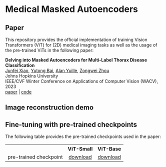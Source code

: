 # Medical Masked Autoencoders

## Paper
This repository provides the official implementation of training Vision Transformers (ViT) for (2D) medical imaging tasks as well as the usage of the pre-trained ViTs in the following paper:

<b>Delving into Masked Autoencoders for Multi-Label Thorax Disease Classification</b> <br/>
[Junfei Xiao](https://lambert-x.github.io/), [Yutong Bai](https://scholar.google.com/citations?user=N1-l4GsAAAAJ&hl=en), [Alan Yuille](https://scholar.google.com/citations?user=FJ-huxgAAAAJ&hl=en&oi=ao), [Zongwei Zhou](https://www.zongweiz.com/) <br/>
Johns Hopkins University <br/>
IEEE/CVF Winter Conference on Applications of Computer Vision (WACV), 2023 <br/>
[paper]() | [code]()

## Image reconstruction demo

## Fine-tuning with pre-trained checkpoints

The following table provides the pre-trained checkpoints used in the paper:
<table><tbody>
<!-- START TABLE -->
<!-- TABLE HEADER -->
<th valign="bottom"></th>
<th valign="bottom">ViT-Small</th>
<th valign="bottom">ViT-Base</th>
<!-- TABLE BODY -->
<tr><td align="left">pre-trained checkpoint</td>
<td align="center"><a href="https://github.com/lambert-x/medical_mae">download</a></td>
<td align="center"><a href="https://github.com/lambert-x/medical_mae">download</a></td>
</tr>
</tbody></table>

